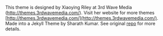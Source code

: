 

This theme is designed by Xiaoying Riley at 3rd Wave Media (http://themes.3rdwavemedia.com/).
Visit her website for more themes [http://themes.3rdwavemedia.com/](http://themes.3rdwavemedia.com/).
Made into a Jekyll Theme by Sharath Kumar.
See original [repo](https://github.com/sharu725/online-cv) for more details.
